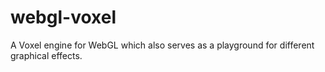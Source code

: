 # webgl-voxel
A Voxel engine for WebGL which also serves as a playground for different graphical effects.
